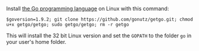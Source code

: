 Install [the Go programming language](https://golang.org/) on Linux with this command:

`$goversion=1.9.2; git clone https://github.com/gonutz/getgo.git; chmod u+x getgo/getgo; sudo getgo/getgo; rm -r getgo`

This will install the 32 bit Linux version and set the `GOPATH` to the folder `go` in your user's home folder. 
